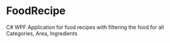 # FoodRecipe
C# WPF Application for food recipes with filtering the food for all Categories, Area, Ingredients
